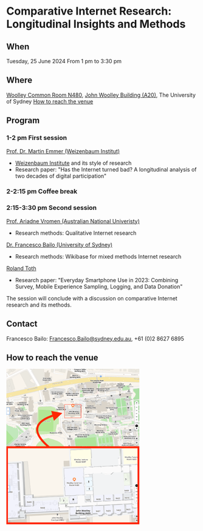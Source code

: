 # Comparative Internet Research: Longitudinal Insights and Methods

## When
Tuesday, 25 June 2024 
From 1 pm to 3:30 pm

## Where
[Woolley Common Room N480](https://maps.sydney.edu.au/?room=A20.04.N480), [John Woolley Building (A20)](https://maps.app.goo.gl/i23tFi3Z68gLsXpx6), The University of Sydney
[How to reach the venue](how-to-reach-the-venue)

## Program

### 1-2 pm **First session**

[Prof. Dr. Martin Emmer (Weizenbaum Institut)](https://www.polsoz.fu-berlin.de/en/kommwiss/arbeitsstellen/mediennutzung/mitarbeiterinnen/martin_emmer/index.html)
- [Weizenbaum Institute](https://www.weizenbaum-institut.de/en/) and its style of research
- Research paper: "Has the Internet turned bad? A longitudinal analysis of two decades of digital participation"

### 2-2:15 pm  **Coffee break**

### 2:15-3:30 pm **Second session**

[Prof. Ariadne Vromen (Australian National Univeristy)](https://crawford.anu.edu.au/people/academic/ariadne-vromen) 
- Research methods: Qualitative Internet research
  
[Dr. Francesco Bailo (University of Sydney)](https://www.sydney.edu.au/arts/about/our-people/academic-staff/francesco-bailo.html?apcode=ACADPROFILE300808)
- Research methods: Wikibase for mixed methods Internet research
  
[Roland Toth](https://www.weizenbaum-institut.de/en/portrait/p/roland-toth/#page=1&sort=date)
- Research paper: "Everyday Smartphone Use in 2023: Combining Survey, Mobile Experience Sampling, Logging, and Data Donation"
  
The session will conclude with a discussion on comparative Internet research and its methods. 

## Contact
Francesco Bailo: Francesco.Bailo@sydney.edu.au, +61 (0)2 8627 6895

## How to reach the venue
<a href = 'https://maps.sydney.edu.au/?room=A20.04.N480'><img src="A20.04.N480.png" alt="Map" width = "350"></a>
